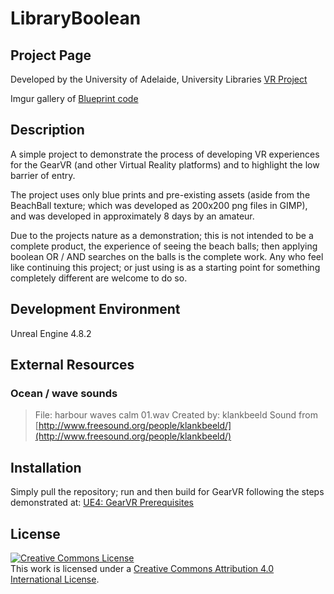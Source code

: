 LibraryBoolean
==============

Project Page
------------
Developed by the University of Adelaide, University Libraries [VR Project](https://www.adelaide.edu.au/library/projects/vr/)

Imgur gallery of [Blueprint code](http://imgur.com/a/MGjMl)


Description
-----------
A simple project to demonstrate the process of developing VR experiences for the GearVR (and other Virtual Reality platforms) and to highlight the low barrier of entry.

The project uses only blue prints and pre-existing assets (aside from the BeachBall texture; which was developed as 200x200 png files in GIMP), and was developed in approximately 8 days by an amateur.

Due to the projects nature as a demonstration; this is not intended to be a complete product, the experience of seeing the beach balls; then applying boolean OR / AND searches on the balls is the complete work. Any who feel like continuing this project; or just using is as a starting point for something completely different are welcome to do so.


Development Environment
-----------------------
Unreal Engine 4.8.2


External Resources
------------------
### Ocean / wave sounds

>File: harbour waves calm 01.wav
>Created by: klankbeeld
>Sound from [http://www.freesound.org/people/klankbeeld/](http://www.freesound.org/people/klankbeeld/)

Installation
------------
Simply pull the repository; run and then build for GearVR following the steps demonstrated at: [UE4: GearVR Prerequisites](https://docs.unrealengine.com/latest/INT/Platforms/GearVR/Prerequisites/index.html)


License
-------
[![Creative Commons License](https://i.creativecommons.org/l/by/4.0/88x31.png)](http://creativecommons.org/licenses/by/4.0/)  
This work is licensed under a [Creative Commons Attribution 4.0 International License](http://creativecommons.org/licenses/by/4.0/).


